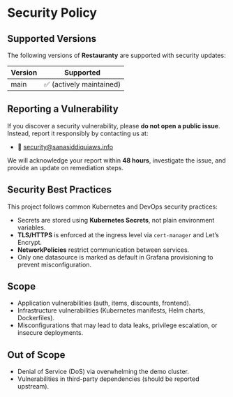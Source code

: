 # Security Policy

## Supported Versions

The following versions of **Restauranty** are supported with security updates:

| Version | Supported                |
| ------- | ------------------------ |
| main    | ✅ (actively maintained) |

## Reporting a Vulnerability

If you discover a security vulnerability, please **do not open a public issue**.  
Instead, report it responsibly by contacting us at:

- 📧 security@sanasiddiquiaws.info

We will acknowledge your report within **48 hours**, investigate the issue, and provide an update on remediation steps.

## Security Best Practices

This project follows common Kubernetes and DevOps security practices:

- Secrets are stored using **Kubernetes Secrets**, not plain environment variables.
- **TLS/HTTPS** is enforced at the ingress level via `cert-manager` and Let’s Encrypt.
- **NetworkPolicies** restrict communication between services.
- Only one datasource is marked as default in Grafana provisioning to prevent misconfiguration.

## Scope

- Application vulnerabilities (auth, items, discounts, frontend).
- Infrastructure vulnerabilities (Kubernetes manifests, Helm charts, Dockerfiles).
- Misconfigurations that may lead to data leaks, privilege escalation, or insecure deployments.

## Out of Scope

- Denial of Service (DoS) via overwhelming the demo cluster.
- Vulnerabilities in third-party dependencies (should be reported upstream).

